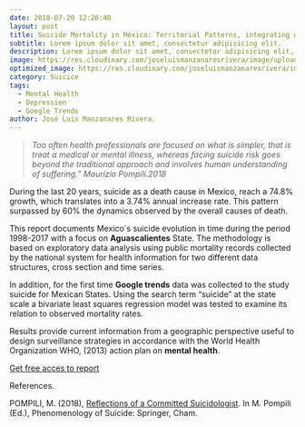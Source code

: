 ```yaml
---
date: 2018-07-20 12:26:40
layout: post
title: Suicide Mortality in México: Territorial Patterns, integrating google trends to improve understanding.
subtitle: Lorem ipsum dolor sit amet, consectetur adipisicing elit.
description: Lorem ipsum dolor sit amet, consectetur adipisicing elit, sed do eiusmod tempor incididunt ut labore et dolore magna aliqua.
image: https://res.cloudinary.com/joseluismanzanaresrivera/image/upload/v1584674032/ian-espinosa-rX12B5uX7QM-unsplash_fonlza.jpg
optimized_image: https://res.cloudinary.com/joseluismanzanaresrivera/image/upload/v1584674032/ian-espinosa-rX12B5uX7QM-unsplash_fonlza.jpg
category: Suicice
tags:
  - Mental Health
  - Depression
  - Google Trends
author: José Luis Manzanares Rivera.
---
```


> *Too often health professionals are focused on what is simpler, that is treat a medical or mental illness, whereas facing suicide risk goes beyond the traditional approach and involves human understanding of suffering.”
Maurizio Pompili.2018*

During the last 20 years, suicide as a death cause in Mexico, reach a 74.8% growth, which translates into a 3.74% annual increase rate. This pattern surpassed by 60% the dynamics observed by the overall causes of death. 


This report  documents Mexico´s suicide evolution in time during the period 1998-2017 with a focus on **Aguascalientes** State. The methodology is based on exploratory data analysis using public mortality records collected by the national system for health information for two different data structures, cross section and time series. 

In addition, for the first time **Google trends** data was collected to the study suicide for Mexican States.  Using the search term “suicide” at the state scale a bivariate least squares regression model was tested to examine its relation to observed mortality rates. 

Results provide current information from a geographic perspective useful to design surveillance strategies in accordance with the World Health Organization WHO, (2013) action plan on **mental health**.


[Get free acces to report](https://suicidio2019.netlify.com/)



References. 

POMPILI, M. (2018), [Reflections of a Committed Suicidologist](https://link.springer.com/chapter/10.1007/978-3-319-47976-7_2). In M. Pompili (Ed.), Phenomenology of Suicide: Springer, Cham.
